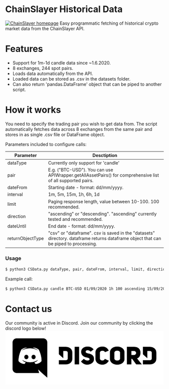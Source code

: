  # ChainSlayer Historical Data
[![ChainSlayer homepage]("cs_logo.png")](https://www.chainslayer.io)
Easy programmatic fetching of historical crypto market data from the ChainSlayer API. 

# Features

  - Support for 1m-1d candle data since ~1.6.2020.
  - 8 exchanges, 244 spot pairs.
  - Loads data automatically from the API.
  - Loaded data can be stored as .csv in the datasets folder.
  - Can also return 'pandas.DataFrame' object that can be piped to another script.


# How it works
You need to specify the trading pair you wish to get data from. The script automatically fetches data across 8 exchanges from the same pair and stores in as single .csv file or DataFrame object.

Parameters included to configure calls:

| Parameter | Desctiption |
| ------ | ------ |
| dataType | Currently only support for 'candle' |
| pair | E.g. ("BTC-USD"). You can use APIWrapper.getAllAssetPairs() for comprehensive list of all supported pairs. |
| dateFrom | Starting date - format: dd/mm/yyyy. |
| interval | 1m, 5m, 15m, 1h, 6h, 1d |
| limit | Paging response length, value between 10-100. 100 recommended. |
| direction | "ascending" or "descending". "ascending" currently tested and recommended. |
| dateUntil | End date - format: dd/mm/yyyy. |
| returnObjectType | "csv" or "dataframe". csv is saved in the "datasets" directory. dataframe returns dataframe object that can be piped to processing. |


### Usage

```sh
$ python3 CSData.py dataType, pair, dateFrom, interval, limit, direction, dateUntil, dateUntil, returnObjectType
```

Example call:
```sh
$ python3 CSData.py candle BTC-USD 01/09/2020 1h 100 ascending 15/09/2020 csv
```

# Contact us 
Our community is active in Discord. Join our community by clicking the discord logo below!
[![discord community](Discord-Logo+Wordmark-Black)](https://discord.gg/5yBsY5P)

